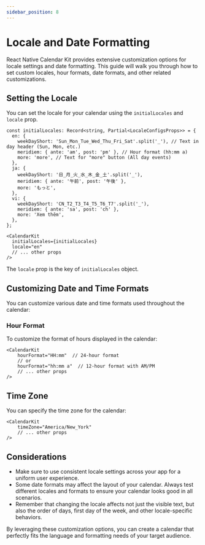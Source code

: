 ```yaml
---
sidebar_position: 8
---
```


# Locale and Date Formatting

React Native Calendar Kit provides extensive customization options for locale settings and date formatting. This guide will walk you through how to set custom locales, hour formats, date formats, and other related customizations.

## Setting the Locale

You can set the locale for your calendar using the `initialLocales` and `locale` prop.

```tsx
const initialLocales: Record<string, Partial<LocaleConfigsProps>> = {
  en: {
    weekDayShort: 'Sun_Mon_Tue_Wed_Thu_Fri_Sat'.split('_'), // Text in day header (Sun, Mon, etc.)
    meridiem: { ante: 'am', post: 'pm' }, // Hour format (hh:mm a)
    more: 'more', // Text for "more" button (All day events)
  },
  ja: {
    weekDayShort: '日_月_火_水_木_金_土'.split('_'),
    meridiem: { ante: '午前', post: '午後' },
    more: 'もっと',
  },
  vi: {
    weekDayShort: 'CN_T2_T3_T4_T5_T6_T7'.split('_'),
    meridiem: { ante: 'sa', post: 'ch' },
    more: 'Xem thêm',
  },
};

<CalendarKit
  initialLocales={initialLocales}
  locale="en"
  // ... other props
/>
```

The `locale` prop is the key of `initialLocales` object.

## Customizing Date and Time Formats

You can customize various date and time formats used throughout the calendar:

### Hour Format

To customize the format of hours displayed in the calendar:

```tsx
<CalendarKit
    hourFormat="HH:mm"  // 24-hour format
    // or
    hourFormat="hh:mm a"  // 12-hour format with AM/PM
    // ... other props
/>
```

## Time Zone

You can specify the time zone for the calendar:

```tsx
<CalendarKit
    timeZone="America/New_York"
    // ... other props
/>
```

## Considerations

- Make sure to use consistent locale settings across your app for a uniform user experience.
- Some date formats may affect the layout of your calendar. Always test different locales and formats to ensure your calendar looks good in all scenarios.
- Remember that changing the locale affects not just the visible text, but also the order of days, first day of the week, and other locale-specific behaviors.

By leveraging these customization options, you can create a calendar that perfectly fits the language and formatting needs of your target audience.
